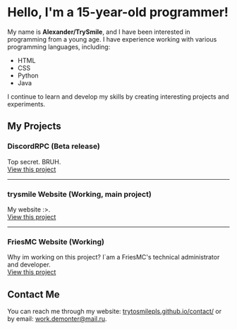 # Hello, I'm a 15-year-old programmer!

My name is **Alexander/TrySmile**, and I have been interested in programming from a young age. I have experience working with various programming languages, including:

- HTML
- CSS
- Python
- Java

I continue to learn and develop my skills by creating interesting projects and experiments.

## My Projects

### DiscordRPC (Beta release)
Top secret. BRUH.  
[View this project](trytosmilepls.github.io/rpc/)

---

### trysmile Website (Working, main project)
My website :>.  
[View this project](trytosmilepls.github.io)

---

### FriesMC Website (Working)
Why im working on this project? I`am a FriesMC's technical administrator and developer.  
[View this project](friesmc.github.io)

## Contact Me

You can reach me through my website: [trytosmilepls.github.io/contact/](https://trytosmilepls.github.io/contact/) or by email: [work.demonter@mail.ru](mailto:work.demonter@mail.ru).
